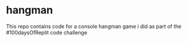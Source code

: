 # hangman
This repo contains code for a console hangman game i did as part of the #100daysOfReplit code challenge
